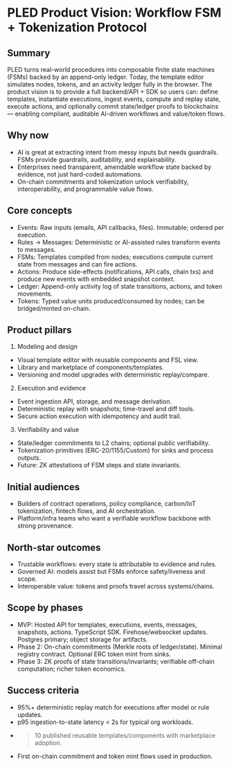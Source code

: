# PLED Product Vision: Workflow FSM + Tokenization Protocol

## Summary
PLED turns real-world procedures into composable finite state machines (FSMs) backed by an append-only ledger. Today, the template editor simulates nodes, tokens, and an activity ledger fully in the browser. The product vision is to provide a full backend/API + SDK so users can: define templates, instantiate executions, ingest events, compute and replay state, execute actions, and optionally commit state/ledger proofs to blockchains — enabling compliant, auditable AI-driven workflows and value/token flows.

## Why now
- AI is great at extracting intent from messy inputs but needs guardrails. FSMs provide guardrails, auditability, and explainability.
- Enterprises need transparent, amendable workflow state backed by evidence, not just hard-coded automations.
- On-chain commitments and tokenization unlock verifiability, interoperability, and programmable value flows.

## Core concepts
- Events: Raw inputs (emails, API callbacks, files). Immutable; ordered per execution.
- Rules → Messages: Deterministic or AI-assisted rules transform events to messages.
- FSMs: Templates compiled from nodes; executions compute current state from messages and can fire actions.
- Actions: Produce side-effects (notifications, API calls, chain txs) and produce new events with embedded snapshot context.
- Ledger: Append-only activity log of state transitions, actions, and token movements.
- Tokens: Typed value units produced/consumed by nodes; can be bridged/minted on-chain.

## Product pillars
1) Modeling and design
- Visual template editor with reusable components and FSL view.
- Library and marketplace of components/templates.
- Versioning and model upgrades with deterministic replay/compare.

2) Execution and evidence
- Event ingestion API, storage, and message derivation.
- Deterministic replay with snapshots; time-travel and diff tools.
- Secure action execution with idempotency and audit trail.

3) Verifiability and value
- State/ledger commitments to L2 chains; optional public verifiability.
- Tokenization primitives (ERC-20/1155/Custom) for sinks and process outputs.
- Future: ZK attestations of FSM steps and state invariants.

## Initial audiences
- Builders of contract operations, policy compliance, carbon/IoT tokenization, fintech flows, and AI orchestration.
- Platform/infra teams who want a verifiable workflow backbone with strong provenance.

## North-star outcomes
- Trustable workflows: every state is attributable to evidence and rules.
- Governed AI: models assist but FSMs enforce safety/liveness and scope.
- Interoperable value: tokens and proofs travel across systems/chains.

## Scope by phases
- MVP: Hosted API for templates, executions, events, messages, snapshots, actions. TypeScript SDK. Firehose/websocket updates. Postgres primary; object storage for artifacts.
- Phase 2: On-chain commitments (Merkle roots of ledger/state). Minimal registry contract. Optional ERC token mint from sinks.
- Phase 3: ZK proofs of state transitions/invariants; verifiable off-chain computation; richer token economics.

## Success criteria
- 95%+ deterministic replay match for executions after model or rule updates.
- p95 ingestion-to-state latency < 2s for typical org workloads.
- >10 published reusable templates/components with marketplace adoption.
- First on-chain commitment and token mint flows used in production.
